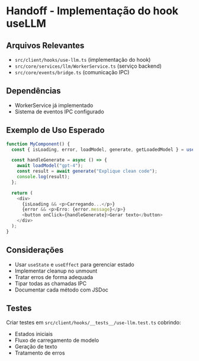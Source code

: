 # Handoff - Implementação do hook useLLM

## Arquivos Relevantes

- `src/client/hooks/use-llm.ts` (implementação do hook)
- `src/core/services/llm/WorkerService.ts` (serviço backend)
- `src/core/events/bridge.ts` (comunicação IPC)

## Dependências

- WorkerService já implementado
- Sistema de eventos IPC configurado

## Exemplo de Uso Esperado

```typescript
function MyComponent() {
  const { isLoading, error, loadModel, generate, getLoadedModel } = useLLM();

  const handleGenerate = async () => {
    await loadModel("gpt-4");
    const result = await generate("Explique clean code");
    console.log(result);
  };

  return (
    <div>
      {isLoading && <p>Carregando...</p>}
      {error && <p>Erro: {error.message}</p>}
      <button onClick={handleGenerate}>Gerar texto</button>
    </div>
  );
}
```

## Considerações

- Usar `useState` e `useEffect` para gerenciar estado
- Implementar cleanup no unmount
- Tratar erros de forma adequada
- Tipar todas as chamadas IPC
- Documentar cada método com JSDoc

## Testes

Criar testes em `src/client/hooks/__tests__/use-llm.test.ts` cobrindo:

- Estados iniciais
- Fluxo de carregamento de modelo
- Geração de texto
- Tratamento de erros
